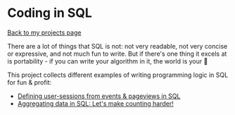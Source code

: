# Coding in SQL

[Back to my projects page](/)

There are a lot of things that SQL is not: not very readable, not very concise or expressive, and not much fun to write. But if there's one thing it excels at is portability - if you can write your algorithm in it, the world is your 🦪

This project collects different examples of writing programming logic in SQL for fun & profit:

- [Defining user-sessions from events & pageviews in SQL](user_sessions.md)
- [Aggregating data in SQL: Let's make counting harder!](aggregation_types.md)
